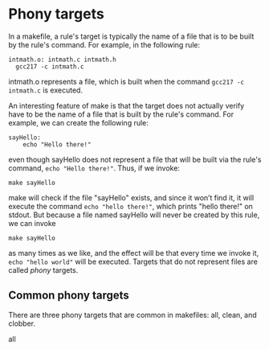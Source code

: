 # Phony targets

In a makefile, a rule's target is typically the name of a file that is to be built by the rule's command. For example, in the following rule:

```
intmath.o: intmath.c intmath.h
  gcc217 -c intmath.c
```

intmath.o represents a file, which is built when the command `gcc217 -c intmath.c` is executed.&#x20;

An interesting feature of make is that the target does not actually verify have to be the name of a file that is built by the rule's command. For example, we can create the following rule:

```
sayHello:
    echo "Hello there!"
```

even though sayHello does not represent a file that will be built via the rule's command, `echo "Hello there!"`. Thus, if we invoke:

```
make sayHello
```

make will check if the file "sayHello" exists, and since it won’t find it, it will execute the command `echo "hello there!"`, which prints "hello there!" on stdout. But because a file named sayHello will never be created by this rule, we can invoke

```
make sayHello
```

as many times as we like, and the effect will be that every time we invoke it, `echo "hello world"` will be executed. Targets that do not represent files are called _phony_ targets.&#x20;

## Common phony targets

There are three phony targets that are common in makefiles: all, clean, and clobber.&#x20;

all
